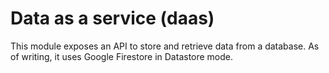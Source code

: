# Data as a service (daas)

This module exposes an API to store and retrieve data from a database. As of writing, it uses Google Firestore in Datastore mode.